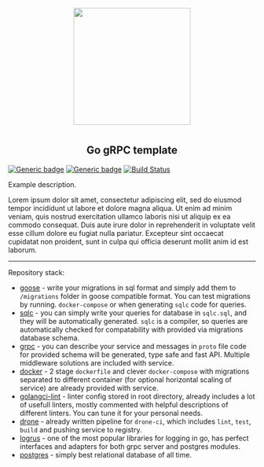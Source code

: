<p align="center">
<img style="align: center; padding-left: 10px; padding-right: 10px; padding-bottom: 10px;" width="238px" height="238px" src="https://gitea.dancheg97.ru/repo-avatars/14-4297f15da3e76c29478ec89973007622" />
</p>

<h2 align="center">Go gRPC template</h2>

[![Generic badge](https://img.shields.io/badge/LICENSE-MIT-red.svg)](https://gitea.dancheg97.ru/templates/go-sqlc/src/branch/main/LICENSE)
[![Generic badge](https://img.shields.io/badge/GITEA-REPO-blue.svg)](https://gitea.dancheg97.ru/templates/go-sqlc)
[![Build Status](https://drone.dancheg97.ru/api/badges/templates/go-sqlc/status.svg)](https://drone.dancheg97.ru/templates/go-sqlc)

Example description.

Lorem ipsum dolor sit amet, consectetur adipiscing elit, sed do eiusmod tempor incididunt ut labore et dolore magna aliqua. Ut enim ad minim veniam, quis nostrud exercitation ullamco laboris nisi ut aliquip ex ea commodo consequat. Duis aute irure dolor in reprehenderit in voluptate velit esse cillum dolore eu fugiat nulla pariatur. Excepteur sint occaecat cupidatat non proident, sunt in culpa qui officia deserunt mollit anim id est laborum.

---

Repository stack:

- [goose](https://github.com/pressly/goose) - write your migrations in sql format and simply add them to `/migrations` folder in goose compatible format. You can test migrations by running. `docker-compose` or when generating `sqlc` code for queries.
- [sqlc](https://github.com/kyleconroy/sqlc) - you can simply write your queries for database in `sqlc.sql`, and they will be automatically generated. `sqlc` is a compiler, so queries are automatically checked for compatability with provided via migrations database schema.
- [grpc](https://grpc.io/) - you can describe your service and messages in `proto` file code for provided schema will be generated, type safe and fast API. Multiple middleware solutions are included with service.
- [docker](https://www.docker.com/) - 2 stage `dockerfile` and clever `docker-compose` with migrations separated to different container (for optional horizontal scaling of service) are already provided with service.
- [golangci-lint](https://golangci-lint.run/) - linter config stored in root directory, already includes a lot of usefull linters, mostly commented with helpful descriptions of different linters. You can tune it for your personal needs.
- [drone](https://www.drone.io/) - already written pipeline for `drone-ci`, which includes `lint`, `test`, `build` and pushing service to registry.
- [logrus](https://github.com/sirupsen/logrus) - one of the most popular libraries for logging in go, has perfect interfaces and adapters for both grpc server and postgres modules.
- [postgres](https://www.postgresql.org/) - simply best relational database of all time.
